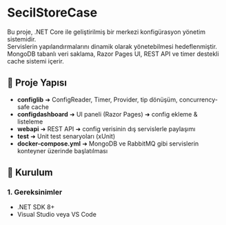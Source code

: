 # SecilStoreCase

Bu proje, .NET Core ile geliştirilmiş bir merkezi konfigürasyon yönetim sistemidir.  
Servislerin yapılandırmalarını dinamik olarak yönetebilmesi hedeflenmiştir. MongoDB tabanlı veri saklama, Razor Pages UI, REST API ve timer destekli cache sistemi içerir.

## 🔧 Proje Yapısı

- **configlib** ➜ ConfigReader, Timer, Provider, tip dönüşüm, concurrency-safe cache  
- **configdashboard** ➜ UI paneli (Razor Pages) ➜ config ekleme & listeleme  
- **webapi** ➜ REST API ➜ config verisinin dış servislerle paylaşımı  
- **test** ➜ Unit test senaryoları (xUnit)  
- **docker-compose.yml** ➜ MongoDB ve RabbitMQ gibi servislerin konteyner üzerinde başlatılması

## 🚀 Kurulum

### 1. Gereksinimler

- .NET SDK 8+
- Visual Studio veya VS Code
